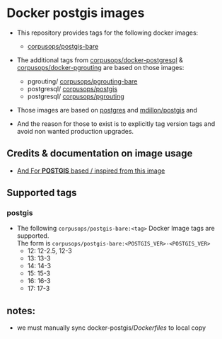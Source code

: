 # Docker postgis images
- This repository provides tags for the following docker images:
    - [corpusops/postgis-bare](https://hub.docker.com/r/corpusops/postgis-bare)
- The additional tags from  [corpusops/docker-postgresql](https://github.com/corpusops/docker-postgresql) & [corpusops/docker-pgrouting](https://github.com/corpusops/docker-pgrouting) are based on those images:
    - pgrouting/ [corpusops/pgrouting-bare](https://hub.docker.com/r/corpusops/pgrouting-bare)
    - postgresql/ [corpusops/postgis](https://hub.docker.com/r/corpusops/postgis)
    - postgresql/ [corpusops/pgrouting](https://hub.docker.com/r/corpusops/pgrouting)


- Those images are based on
    [postgres](https://github.com/docker-library/postgres) and
    [mdillon/postgis](https://github.com/md5/docker-postgis) and

- And the reason for those to exist is to explicitly tag version tags and avoid non wanted production upgrades.

## Credits & documentation on image usage
- [And For **POSTGIS** based / inspired from this image](https://github.com/appropriate/docker-postgis)

## Supported tags
### postgis
- The following `corpusops/postgis-bare:<tag>` Docker Image tags are supported. <br/>
  The form is ``corpusops/postgis-bare:<POSTGIS_VER>-<POSTGIS_VER>``
    - 12: 12-2.5, 12-3
    - 13: 13-3
    - 14: 14-3
    - 15: 15-3
    - 16: 16-3
    - 17: 17-3

## notes:
- we must manually sync docker-postgis/*Dockerfiles* to local copy
